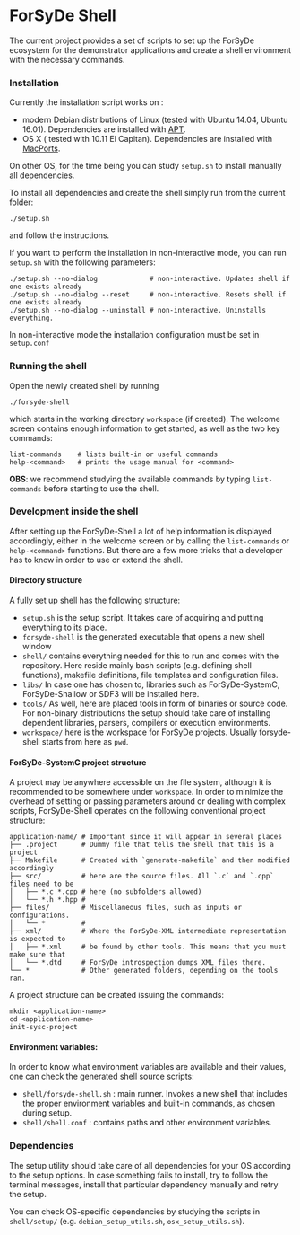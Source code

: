 # ForSyDe Shell

The current project provides a set of scripts to set up the ForSyDe ecosystem for the demonstrator applications and create a shell environment with the necessary commands.

### Installation

Currently the installation script works on :
 * modern Debian distributions of Linux (tested with Ubuntu 14.04, Ubuntu 16.01). Dependencies are installed with [APT](https://wiki.debian.org/Apt).
 * OS X ( tested with 10.11 El Capitan). Dependencies are installed with [MacPorts](https://www.macports.org).
 
On other OS, for the time being you can study `setup.sh` to install manually all dependencies.

To install all dependencies and create the shell simply run from the current folder:

    ./setup.sh

and follow the instructions.

If you want to perform the installation in non-interactive mode, you can run `setup.sh` with the following parameters:

    ./setup.sh --no-dialog             # non-interactive. Updates shell if one exists already
    ./setup.sh --no-dialog --reset     # non-interactive. Resets shell if one exists already
    ./setup.sh --no-dialog --uninstall # non-interactive. Uninstalls everything.

In non-interactive mode the installation configuration must be set in `setup.conf`

### Running the shell

Open the newly created shell by running

    ./forsyde-shell
    
which starts in the working directory `workspace` (if created). The welcome screen contains enough information to get started, as well as the two key commands:

    list-commands    # lists built-in or useful commands
    help-<command>   # prints the usage manual for <command>

**OBS**: we recommend studying the available commands by typing `list-commands` before starting to use the shell.


### Development inside the shell

After setting up the ForSyDe-Shell a lot of help information is displayed accordingly, either in the welcome screen or by calling the `list-commands` or `help-<command>` functions. But there are a few more tricks that a developer has to know in order to use or extend the shell.

#### Directory structure

A fully set up shell has the following structure:
  * `setup.sh` is the setup script. It takes care of acquiring and putting everything to its place.
  * `forsyde-shell` is the generated executable that opens a new shell window
  * `shell/` contains everything needed for this to run and comes with the repository. Here reside mainly bash scripts (e.g. defining shell functions), makefile definitions, file templates and configuration files.
  * `libs/` In case one has chosen to, libraries such as ForSyDe-SystemC, ForSyDe-Shallow or SDF3 will be installed here.
  * `tools/` As well, here are placed tools in form of binaries or source code. For non-binary distributions the setup should take care of installing dependent libraries, parsers, compilers or execution environments.
  * `workspace/` here is the workspace for ForSyDe projects. Usually forsyde-shell starts from here as `pwd`.

#### ForSyDe-SystemC project structure

A project may be anywhere accessible on the file system, although it is recommended to be somewhere under `workspace`. In order to minimize the overhead of setting or passing parameters around or dealing with complex scripts, ForSyDe-Shell operates on the following conventional project structure: 

    application-name/ # Important since it will appear in several places
    ├── .project      # Dummy file that tells the shell that this is a project
    ├── Makefile      # Created with `generate-makefile` and then modified accordingly 
    ├── src/          # here are the source files. All `.c` and `.cpp` files need to be
    │   ├── *.c *.cpp # here (no subfolders allowed)
    │   └── *.h *.hpp #
    ├── files/        # Miscellaneous files, such as inputs or configurations.
    │   └── *         # 
    ├── xml/          # Where the ForSyDe-XML intermediate representation is expected to 
    │   ├── *.xml     # be found by other tools. This means that you must make sure that
    │   └── *.dtd     # ForSyDe introspection dumps XML files there.
    └── *             # Other generated folders, depending on the tools ran. 

A project structure can be created issuing the commands:

    mkdir <application-name>
    cd <application-name>
    init-sysc-project

#### Environment variables:

In order to know what environment variables are available and their values, one can check the generated shell source scripts:
 * `shell/forsyde-shell.sh` : main runner. Invokes a new shell that includes the proper environment variables and built-in commands, as chosen during setup.
 * `shell/shell.conf` : contains paths and other environment variables.

### Dependencies

The setup utility should take care of all dependencies for your OS according to the setup options. In case something fails to install, try to follow the terminal messages, install that particular dependency manually and retry the setup.

You can check OS-specific dependencies by studying the scripts in `shell/setup/` (e.g. `debian_setup_utils.sh`, `osx_setup_utils.sh`).
